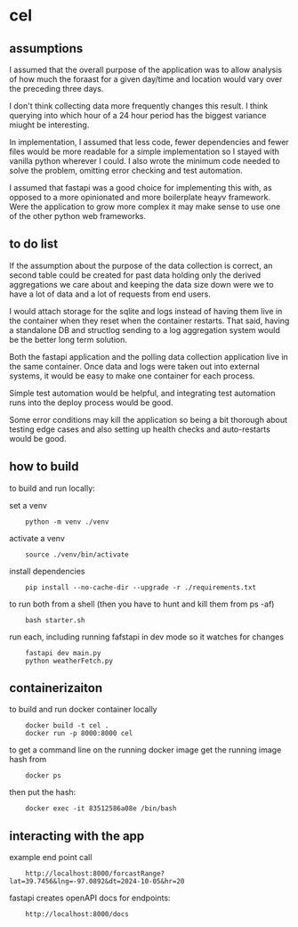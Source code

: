 # cel

## assumptions

I assumed that the overall purpose of the application was to allow analysis of how much the foraast for a given day/time and location would vary over the preceding three days.

I don't think collecting data more frequently changes this result.  I think querying into which hour of a 24 hour period has the biggest variance miught be interesting.

In implementation, I assumed that less code, fewer dependencies and fewer files would be more readable for a simple implementation so I stayed with vanilla python wherever I could.  I also wrote the minimum code needed to solve the problem, omitting error checking and test automation.

I assumed that fastapi was a good choice for implementing this with, as opposed to a more opinionated and more boilerplate heayv framework.  Were the application to grow more complex it may make sense to use one of the other python web frameworks.





## to do list
If the assumption about the purpose of the data collection is correct, an second table could be created for past data holding only the derived aggregations we care about and keeping the data size down were we to have a lot of data and a lot of requests from end users.

I would attach storage for the sqlite and logs instead of having them live in the container when they reset when the container restarts. That said, having a standalone DB and structlog sending to a log aggregation system would be the better long term solution.

Both the fastapi application and the polling data collection application live in the same container.  Once data and logs were taken out into external systems, it would be easy to make one container for each process.

Simple test automation would be helpful, and integrating test automation runs into the deploy process would be good.

Some error conditions may kill the application so being a bit thorough about testing edge cases and also setting up health checks and auto-restarts would be good.




## how to build

to build and run locally:

set a venv
```
    python -m venv ./venv
```

activate a venv
```
    source ./venv/bin/activate
```

install dependencies
```
    pip install --no-cache-dir --upgrade -r ./requirements.txt
```

to run both from a shell (then you have to hunt and kill them from ps -af)
```
    bash starter.sh
```

run each, including running fafstapi in dev mode so it watches for changes
```
    fastapi dev main.py
    python weatherFetch.py
```

## containerizaiton

to build and run docker container locally
```
    docker build -t cel .
    docker run -p 8000:8000 cel 
```

to get a command line on the running docker image
get the running image hash from
```
    docker ps
```
then put the hash:
```
    docker exec -it 83512586a08e /bin/bash
```

## interacting with the app
example end point call
```
    http://localhost:8000/forcastRange?lat=39.7456&lng=-97.0892&dt=2024-10-05&hr=20
```

fastapi creates openAPI docs for endpoints:
```
    http://localhost:8000/docs
```